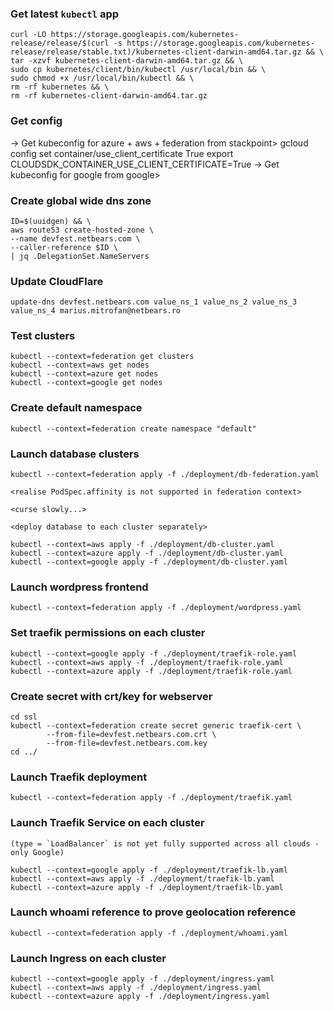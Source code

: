 ### Get latest `kubectl` app

```
curl -LO https://storage.googleapis.com/kubernetes-release/release/$(curl -s https://storage.googleapis.com/kubernetes-release/release/stable.txt)/kubernetes-client-darwin-amd64.tar.gz && \
tar -xzvf kubernetes-client-darwin-amd64.tar.gz && \
sudo cp kubernetes/client/bin/kubectl /usr/local/bin && \
sudo chmod +x /usr/local/bin/kubectl && \
rm -rf kubernetes && \
rm -rf kubernetes-client-darwin-amd64.tar.gz
```

### Get config

-> Get kubeconfig for azure + aws + federation from stackpoint>
gcloud config set container/use_client_certificate True
export CLOUDSDK_CONTAINER_USE_CLIENT_CERTIFICATE=True
-> Get kubeconfig for google from google>



### Create global wide dns zone

```
ID=$(uuidgen) && \
aws route53 create-hosted-zone \
--name devfest.netbears.com \
--caller-reference $ID \
| jq .DelegationSet.NameServers
```

### Update CloudFlare

```
update-dns devfest.netbears.com value_ns_1 value_ns_2 value_ns_3 value_ns_4 marius.mitrofan@netbears.ro
```

### Test clusters

```
kubectl --context=federation get clusters
kubectl --context=aws get nodes
kubectl --context=azure get nodes
kubectl --context=google get nodes
```

### Create default namespace

```
kubectl --context=federation create namespace "default"
```

### Launch database clusters

```
kubectl --context=federation apply -f ./deployment/db-federation.yaml

<realise PodSpec.affinity is not supported in federation context>

<curse slowly...>

<deploy database to each cluster separately>

kubectl --context=aws apply -f ./deployment/db-cluster.yaml
kubectl --context=azure apply -f ./deployment/db-cluster.yaml
kubectl --context=google apply -f ./deployment/db-cluster.yaml
```

### Launch wordpress frontend

```
kubectl --context=federation apply -f ./deployment/wordpress.yaml
```

### Set traefik permissions on each cluster

```
kubectl --context=google apply -f ./deployment/traefik-role.yaml
kubectl --context=aws apply -f ./deployment/traefik-role.yaml
kubectl --context=azure apply -f ./deployment/traefik-role.yaml
```

### Create secret with crt/key for webserver

```
cd ssl
kubectl --context=federation create secret generic traefik-cert \
        --from-file=devfest.netbears.com.crt \
        --from-file=devfest.netbears.com.key
cd ../
```

### Launch Traefik deployment


```
kubectl --context=federation apply -f ./deployment/traefik.yaml
```

### Launch Traefik Service on each cluster

```
(type = `LoadBalancer` is not yet fully supported across all clouds - only Google)

kubectl --context=google apply -f ./deployment/traefik-lb.yaml
kubectl --context=aws apply -f ./deployment/traefik-lb.yaml
kubectl --context=azure apply -f ./deployment/traefik-lb.yaml
```

### Launch whoami reference to prove geolocation reference

```
kubectl --context=federation apply -f ./deployment/whoami.yaml
```

### Launch Ingress on each cluster

```
kubectl --context=google apply -f ./deployment/ingress.yaml
kubectl --context=aws apply -f ./deployment/ingress.yaml
kubectl --context=azure apply -f ./deployment/ingress.yaml
```
